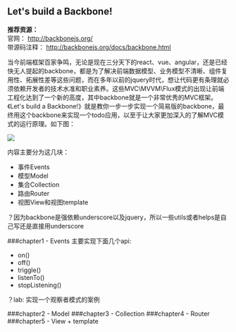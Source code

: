 ## Let's build a Backbone!

**推荐资源：**   
官网： http://backbonejs.org/  
带源码注释： http://backbonejs.org/docs/backbone.html

当今前端框架百家争鸣，无论是现在三分天下的react、vue、angular，还是已经快无人提起的backbone，都是为了解决前端数据模型、业务模型不清晰、组件复用性、拓展性差等这些问题，而在多年以前的jquery时代，想让代码更有条理就必须依赖开发者的技术水准和职业素养。这些MVC\MVVM\Flux模式的出现让前端工程化达到了一个新的高度，其中backbone就是一个非常优秀的MVC框架。《Let's build a Backbone!》就是教你一步一步实现一个简易版的backbone，最终用这个backbone来实现一个todo应用，以至于让大家更加深入的了解MVC模式的运行原理。如下图：


![](http://7xl0rs.com1.z0.glb.clouddn.com/backbone.gif)

内容主要分为这几块：  

- 事件Events
- 模型Model
- 集合Collection
- 路由Router
- 视图View和视图template

？因为backbone是强依赖underscore以及jquery，所以一些utils或者helps是自己写还是直接用underscore

###chapter1 - Events
主要实现下面几个api:  

- on()
- off()
- triggle()
- listenTo()
- stopListening()

？lab: 实现一个观察者模式的案例

###chapter2 - Model
###chapter3 - Collection
###chapter4 - Router
###chapter5 - View + template
